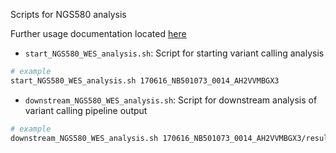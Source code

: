 Scripts for NGS580 analysis

Further usage documentation located [here](https://github.com/NYU-Molecular-Pathology/protocols/wiki/Whole-Exome-Sequencing-(WES)-Analysis)

- `start_NGS580_WES_analysis.sh`: Script for starting variant calling analysis

```bash
# example
start_NGS580_WES_analysis.sh 170616_NB501073_0014_AH2VVMBGX3
```

- `downstream_NGS580_WES_analysis.sh`: Script for downstream analysis of variant calling pipeline output

```bash
# example
downstream_NGS580_WES_analysis.sh 170616_NB501073_0014_AH2VVMBGX3/results_2017-06-19_10-05-42
```
